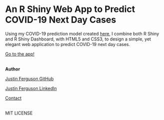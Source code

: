 # An R Shiny Web App to Predict COVID-19 Next Day Cases

Using my COVID-19 prediction model created [here](https://www.justinferguson.me/pages/covid-19-regression-analysis.html), I combine both R Shiny and R Shiny Dashboard, with HTML5 and CSS3, to design a simple, yet elegant web application to predict COVID-19 next day cases.

[Go to the app!](https://www.justinferguson.me/pages/covid-19-cases-predict-web-app.html)
<br>
<br>
<p><b>Author</b></p>
<a href="https://github.com/j-b-ferguson"><p>Justin Ferguson GitHub</p></a>
<a href="https://www.linkedin.com/in/j-b-ferguson/"><p>Justin Ferguson LinkedIn</p></a>
<a href="mailto:justin.benjamin.ferguson@gmail.com?subject=GitHub%20Enquiry"><p>Contact</p></a>
<br>
MIT LICENSE
